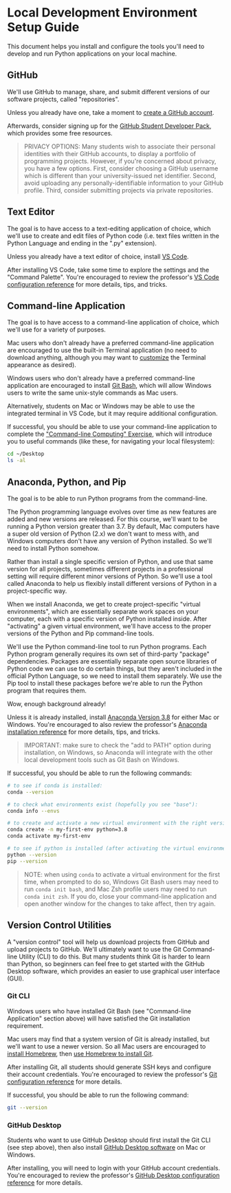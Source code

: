 # Local Development Environment Setup Guide

This document helps you install and configure the tools you'll need to develop and run Python applications on your local machine.

## GitHub

We'll use GitHub to manage, share, and submit different versions of our software projects, called "repositories".

Unless you already have one, take a moment to [create a GitHub account](https://github.com/). 

Afterwards, consider signing up for the [GitHub Student Developer Pack](https://education.github.com/pack), which provides some free resources.

> PRIVACY OPTIONS: Many students wish to associate their personal identities with their GitHub accounts, to display a portfolio of programming projects. However, if you're concerned about privacy, you have a few options. First, consider choosing a GitHub username which is different than your university-issued net identifier. Second, avoid uploading any personally-identifiable information to your GitHub profile. Third, consider submitting projects via private repositories.

## Text Editor

The goal is to have access to a text-editing application of choice, which we'll use to create and edit files of Python code (i.e. text files written in the Python Language and ending in the ".py" extension).

Unless you already have a text editor of choice, install [VS Code](https://code.visualstudio.com/).

After installing VS Code, take some time to explore the settings and the "Command Palette". You're encouraged to review the professor's [VS Code configuration reference](/notes/devtools/vs-code.md#basic-configuration) for more details, tips, and tricks.

## Command-line Application

The goal is to have access to a command-line application of choice, which we'll use for a variety of purposes. 

Mac users who don't already have a preferred command-line application are encouraged to use the built-in Terminal application (no need to download anything, although you may want to [customize](/exercises/command-line-computing/mac-terminal-config.md) the Terminal appearance as desired).

Windows users who don't already have a preferred command-line application are encouraged to install [Git Bash](https://git-scm.com/downloads), which will allow Windows users to write the same unix-style commands as Mac users.

Alternatively, students on Mac or Windows may be able to use the integrated terminal in VS Code, but it may require additional configuration. 

If successful, you should be able to use your command-line application to complete the ["Command-line Computing" Exercise](/exercises/command-line-computing/README.md), which will introduce you to useful commands (like these, for navigating your local filesystem):

```sh
cd ~/Desktop
ls -al
```

## Anaconda, Python, and Pip

The goal is to be able to run Python programs from the command-line. 

The Python programming language evolves over time as new features are added and new versions are released. For this course, we'll want to be running a Python version greater than 3.7. By default, Mac computers have a super old version of Python (2.x) we don't want to mess with, and Windows computers don't have any version of Python installed. So we'll need to install Python somehow. 

Rather than install a single specific version of Python, and use that same version for all projects, sometimes different projects in a professional setting will require different minor versions of Python. So we'll use a tool called Anaconda to help us flexibly install different versions of Python in a project-specific way.

When we install Anaconda, we get to create project-specific "virtual environments", which are essentially separate work spaces on your computer, each with a specific version of Python installed inside. After "activating" a given virtual environment, we'll have access to the proper versions of the Python and Pip command-line tools. 

We'll use the Python command-line tool to run Python programs. Each Python program generally requires its own set of third-party "package" dependencies. Packages are essentially separate open source libraries of Python code we can use to do certain things, but they aren't included in the official Python Language, so we need to install them separately. We use the Pip tool to install these packages before we're able to run the Python program that requires them.

Wow, enough background already!

Unless it is already installed, install [Anaconda Version 3.8](https://www.anaconda.com/download) for either Mac or Windows. You're encouraged to also review the professor's [Anaconda installation reference](/notes/clis/conda.md#installation) for more details, tips, and tricks.

> IMPORTANT: make sure to check the "add to PATH" option during installation, on Windows, so Anaconda will integrate with the other local development tools such as Git Bash on Windows.

If successful, you should be able to run the following commands:

```sh
# to see if conda is installed:
conda --version

# to check what environments exist (hopefully you see "base"):
conda info --envs

# to create and activate a new virtual environment with the right version of python installed:
conda create -n my-first-env python=3.8
conda activate my-first-env

# to see if python is installed (after activating the virtual environment):
python --version
pip --version
```

> NOTE: when using `conda` to activate a virtual environment for the first time, when prompted to do so, Windows Git Bash users may need to run `conda init bash`, and Mac Zsh profile users may need to run `conda init zsh`. If you do, close your command-line application and open another window for the changes to take affect, then try again.

## Version Control Utilities

A "version control" tool will help us download projects from GitHub and upload projects to GitHub. We'll ultimately want to use the Git Command-line Utility (CLI) to do this. But many students think Git is harder to learn than Python, so beginners can feel free to get started with the GitHub Desktop software, which provides an easier to use graphical user interface (GUI).

### Git CLI

Windows users who have installed Git Bash (see "Command-line Application" section above) will have satisfied the Git installation requirement.

Mac users may find that a system version of Git is already installed, but we'll want to use a newer version. So all Mac users are encouraged to [install Homebrew](/notes/clis/brew.md), then [use Homebrew to install Git](/notes/clis/git.md#installation-on-mac). 

After installing Git, all students should generate SSH keys and configure their account credentials. You're encouraged to review the professor's [Git configuration reference](/notes/clis/git.md#configuration) for more details.

If successful, you should be able to run the following command:

```sh
git --version
```

### GitHub Desktop

Students who want to use GitHub Desktop should first install the Git CLI (see step above), then also install [GitHub Desktop software](https://desktop.github.com/) on Mac or Windows.

After installing, you will need to login with your GitHub account credentials. You're encouraged to review the professor's [GitHub Desktop configuration reference](/notes/devtools/github-desktop.md#configuration) for more details.
